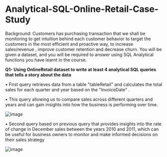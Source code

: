 # Analytical-SQL-Online-Retail-Case-Study
Background: Customers has purchasing transaction that we shall be monitoring to get intuition behind each customer behavior to target the customers in the most efficient and proactive way, to increase sales/revenue , improve customer retention and decrease churn. You will be given a dataset, and you will be required to answer using SQL Analytical functions you have learnt in the course.


__Q1- Using OnlineRetail dataset to write at least 4 analytical SQL queries that tells a story about the data__

   • First query retrieves data from a table "tableRetail" and calculates the total sales for each quarter and year based on the                "InvoiceDate" . 
   
   •	This query allowing us to compare sales across different quarters and years and can gain insights into how the business is performing       over time.
   
![image](https://github.com/AbdulazizAmen/Analytical-SQL-Online-Retail-Case-Study/assets/74801428/f998fc98-f9c8-4bf5-9750-d3ac5fc29f25)



   • Second query based on previous query that provides insights into the rate of change in December sales between the years 2010 and 2011,      which can be useful for business owners to monitor and make informed decisions on their sales strategy
   
   ![image](https://github.com/AbdulazizAmen/Analytical-SQL-Online-Retail-Case-Study/assets/74801428/a9d26bf7-ae56-433d-bb91-dd9d8762482a)
